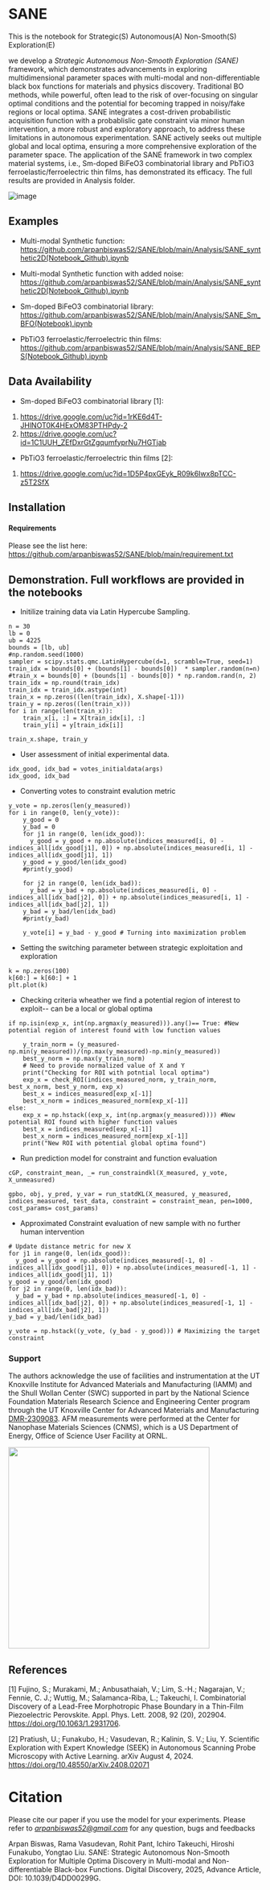 # SANE
This is the notebook for Strategic(S) Autonomous(A) Non-Smooth(S) Exploration(E)


we develop a *Strategic Autonomous Non-Smooth Exploration (SANE)* framework, which demonstrates advancements in exploring multidimensional parameter spaces with multi-modal and non-differentiable black box functions for materials and physics discovery. Traditional BO methods, while powerful, often lead to the risk of over-focusing on singular optimal conditions and the potential for becoming trapped in noisy/fake regions or local optima. SANE integrates a cost-driven probabilistic acquisition function with a probablislic gate constraint via minor human intervention, a more robust and exploratory approach, to address these limitations in autonomous experimentation. SANE actively seeks out multiple global and local optima, ensuring a more comprehensive exploration of the parameter space. The application of the SANE framework in two complex material systems, i.e., Sm-doped BiFeO3 combinatorial library and PbTiO3 ferroelastic/ferroelectric thin films, has demonstrated its efficacy. The full results are provided in Analysis folder. 

![image](https://github.com/user-attachments/assets/092314a2-8203-4cc9-8d7b-2ec1bdb88fea)


## Examples

*   Multi-modal Synthetic function: https://github.com/arpanbiswas52/SANE/blob/main/Analysis/SANE_synthetic2D(Notebook_Github).ipynb

*    Multi-modal Synthetic function with added noise: [https://github.com/arpanbiswas52/SANE/blob/main/Analysis/SANE_synthetic2D(Notebook_Github).ipynb
](https://github.com/arpanbiswas52/SANE/blob/main/Analysis/SANE_noisysynthetic2D_(Notebook_Github).ipynb)

*   Sm-doped BiFeO3 combinatorial library: https://github.com/arpanbiswas52/SANE/blob/main/Analysis/SANE_Sm_BFO(Notebook).ipynb

*   PbTiO3 ferroelastic/ferroelectric thin films: https://github.com/arpanbiswas52/SANE/blob/main/Analysis/SANE_BEPS(Notebook_Github).ipynb

## Data Availability

*   Sm-doped BiFeO3 combinatorial library [1]:
  1. https://drive.google.com/uc?id=1rKE6d4T-JHlNOT0K4HExOM83PTHPdy-2
  2. https://drive.google.com/uc?id=1C1UUH_ZEfDxrGtZgqumfyprNu7HGTjab

*   PbTiO3 ferroelastic/ferroelectric thin films [2]:
  1. https://drive.google.com/uc?id=1D5P4pxGEyk_R09k6Iwx8pTCC-z5T2SfX

## Installation

#### Requirements
Please see the list here: https://github.com/arpanbiswas52/SANE/blob/main/requirement.txt

## Demonstration. Full workflows are provided in the notebooks

* Initilize training data via Latin Hypercube Sampling. 
```
n = 30
lb = 0
ub = 4225
bounds = [lb, ub]
#np.random.seed(1000)
sampler = scipy.stats.qmc.LatinHypercube(d=1, scramble=True, seed=1)
train_idx = bounds[0] + (bounds[1] - bounds[0])  * sampler.random(n=n)
#train_x = bounds[0] + (bounds[1] - bounds[0]) * np.random.rand(n, 2)
train_idx = np.round(train_idx)
train_idx = train_idx.astype(int)
train_x = np.zeros((len(train_idx), X.shape[-1]))
train_y = np.zeros((len(train_x)))
for i in range(len(train_x)):
    train_x[i, :] = X[train_idx[i], :]
    train_y[i] = y[train_idx[i]]

train_x.shape, train_y
```
* User assessment of initial experimental data.
```
idx_good, idx_bad = votes_initialdata(args)
idx_good, idx_bad
```
* Converting votes to constraint evalution metric
```
y_vote = np.zeros(len(y_measured))
for i in range(0, len(y_vote)):
    y_good = 0
    y_bad = 0
    for j1 in range(0, len(idx_good)):
      y_good = y_good + np.absolute(indices_measured[i, 0] -  indices_all[idx_good[j1], 0]) + np.absolute(indices_measured[i, 1] -  indices_all[idx_good[j1], 1])
    y_good = y_good/len(idx_good)
    #print(y_good)

    for j2 in range(0, len(idx_bad)):
      y_bad = y_bad + np.absolute(indices_measured[i, 0] -  indices_all[idx_bad[j2], 0]) + np.absolute(indices_measured[i, 1] -  indices_all[idx_bad[j2], 1])
    y_bad = y_bad/len(idx_bad)
    #print(y_bad)

    y_vote[i] = y_bad - y_good # Turning into maximization problem
```
* Setting the switching parameter between strategic exploitation and exploration
```
k = np.zeros(100)
k[60:] = k[60:] + 1
plt.plot(k)
```

* Checking criteria wheather we find a potential region of interest to exploit-- can be a local or global optima
```
if np.isin(exp_x, int(np.argmax(y_measured))).any()== True: #New potential region of interest found with low function values

    y_train_norm = (y_measured-np.min(y_measured))/(np.max(y_measured)-np.min(y_measured))
    best_y_norm = np.max(y_train_norm)
    # Need to provide normalized value of X and Y
    print("Checking for ROI with potntial local optima")
    exp_x = check_ROI(indices_measured_norm, y_train_norm, best_x_norm, best_y_norm, exp_x)
    best_x = indices_measured[exp_x[-1]]
    best_x_norm = indices_measured_norm[exp_x[-1]]
else:
    exp_x = np.hstack((exp_x, int(np.argmax(y_measured)))) #New potential ROI found with higher function values
    best_x = indices_measured[exp_x[-1]]
    best_x_norm = indices_measured_norm[exp_x[-1]]
    print("New ROI with potential global optima found")
```
* Run prediction model for constraint and function evaluation
```
cGP, constraint_mean, _= run_constraindkl(X_measured, y_vote, X_unmeasured)

gpbo, obj, y_pred, y_var = run_statdKL(X_measured, y_measured, indices_measured, test_data, constraint = constraint_mean, pen=1000, cost_params= cost_params)
```

* Approximated Constraint evaluation of new sample with no further human intervention
```
# Update distance metric for new X
for j1 in range(0, len(idx_good)):
  y_good = y_good + np.absolute(indices_measured[-1, 0] -  indices_all[idx_good[j1], 0]) + np.absolute(indices_measured[-1, 1] -  indices_all[idx_good[j1], 1])
y_good = y_good/len(idx_good)
for j2 in range(0, len(idx_bad)):
  y_bad = y_bad + np.absolute(indices_measured[-1, 0] -  indices_all[idx_bad[j2], 0]) + np.absolute(indices_measured[-1, 1] -  indices_all[idx_bad[j2], 1])
y_bad = y_bad/len(idx_bad)

y_vote = np.hstack((y_vote, (y_bad - y_good))) # Maximizing the target constraint
```

### Support

The authors acknowledge the use of facilities and instrumentation at the UT Knoxville Institute for Advanced Materials and Manufacturing (IAMM) and the Shull Wollan Center (SWC) supported in part by the National Science Foundation Materials Research Science and Engineering Center program through the UT Knoxville Center for Advanced Materials and Manufacturing [DMR-2309083](https://www.nsf.gov/awardsearch/showAward?AWD_ID=2309083&HistoricalAwards=false). AFM measurements were performed at the Center for Nanophase Materials Sciences (CNMS), which is a US Department of Energy, Office of Science User Facility at ORNL.

<img width="400px" src="https://mrsec.org/sites/default/files/MRSEC%20logo_clear%20background.png">


## References
[1] Fujino, S.; Murakami, M.; Anbusathaiah, V.; Lim, S.-H.; Nagarajan, V.; Fennie, C. J.; Wuttig, M.; Salamanca-Riba, L.; Takeuchi, I. Combinatorial Discovery of a Lead-Free Morphotropic Phase Boundary in a Thin-Film Piezoelectric Perovskite. Appl. Phys. Lett. 2008, 92 (20), 202904. https://doi.org/10.1063/1.2931706.

[2] Pratiush, U.; Funakubo, H.; Vasudevan, R.; Kalinin, S. V.; Liu, Y. Scientific Exploration with Expert Knowledge (SEEK) in Autonomous Scanning Probe Microscopy with Active Learning. arXiv August 4, 2024. https://doi.org/10.48550/arXiv.2408.02071

# Citation
Please cite our paper if you use the model for your experiments. Please refer to *arpanbiswas52@gmail.com* for any question, bugs and feedbacks

Arpan Biswas, Rama Vasudevan, Rohit Pant, Ichiro Takeuchi, Hiroshi Funakubo, Yongtao Liu. SANE: Strategic Autonomous Non-Smooth Exploration for Multiple Optima Discovery in Multi-modal and Non-differentiable Black-box Functions. Digital Discovery, 2025, Advance Article, DOI: 10.1039/D4DD00299G. 
